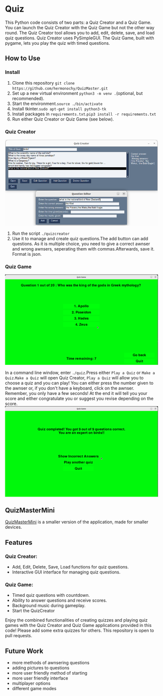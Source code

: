 # Quiz

This Python code consists of two parts: a Quiz Creator and a Quiz Game. You can launch the Quiz Creator with the Quiz Game but not the other way round. The Quiz Creator tool allows you to add, edit, delete, save, and load quiz questions. Quiz Creator uses PySimpleGUI. The Quiz Game, built with pygame, lets you play the quiz with timed questions.

## How to Use

### Install
1. Clone this repository `git clone https://github.com/hermonochy/QuizMaster.git`
2. Set up a new virtual environment `python3 -m venv .`(optional, but recommended).
3. Start the environment.`source ./bin/activate`
4. Install tkinter.`sudo apt-get install python3-tk`
5. Install packages in `requirements.txt`.`pip3 install -r requirements.txt`
6. Run either Quiz Creator or Quiz Game (see below).

### Quiz Creator

![](images/screenshotcreator1.png)

1. Run the script `./quizcreator` 
2. Use it to manage and create quiz questions.The add button can add questions. As it is multiple choice, you need to give a correct awnser and wrong awnsers, seperating them with commas.Afterwards, save it. Format is json.

### Quiz Game

![](images/screenshotplayer1.png)

In a command line window, enter `./quiz`.Press either `Play a Quiz` or `Make a Quiz`.`Make a Quiz` will open Quiz Creator, `Play a Quiz` will allow you to choose a quiz and you can play! You can either press the number given to the awnser or, if you don't have a keyboard, click on the awnser. Remember, you only have a few seconds! At the end it will tell you your score and either congratulate you or suggest you revise depending on the score.
![](images/screenshotplayer2.png)

## QuizMasterMini
 [QuizMasterMini](https://github.com/hermonochy/QuizMasterMini) is a smaller version of the application, made for smaller devices.


## Features

### Quiz Creator:
- Add, Edit, Delete, Save, Load functions for quiz questions.
- Interactive GUI interface for managing quiz questions.

### Quiz Game:
- Timed quiz questions with countdown.
- Ability to answer questions and receive scores.
- Background music during gameplay.
- Start the QuizCreator

Enjoy the combined functionalities of creating quizzes and playing quiz games with the Quiz Creator and Quiz Game applications provided in this code! Please add some extra quizzes for others. This repository is open to pull requests.

## Future Work

- more methods of awnsering questions
- adding pictures to questions
- more user friendly method of starting
- more user friendly interface
- multiplayer options
- different game modes





